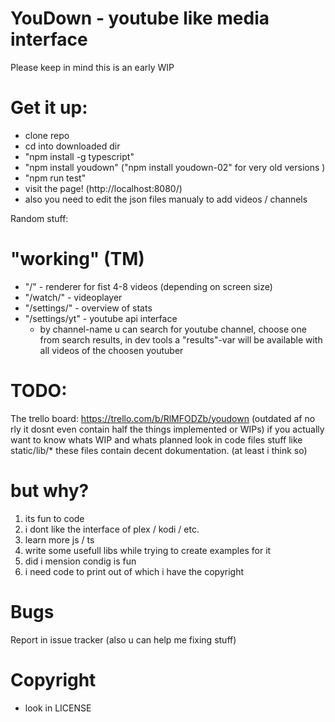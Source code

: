 # YouDown - youtube like media interface

Please keep in mind this is an early WIP

# Get it up:

- clone repo
- cd into downloaded dir
- "npm install -g typescript"
- "npm install youdown" ("npm install youdown-02" for very old versions )
- "npm run test" 
- visit the page! (http://localhost:8080/)
- also you need to edit the json files manualy to add videos / channels

Random stuff:

# "working" (TM)

- "/" - renderer for fist 4-8 videos (depending on screen size)
- "/watch/" - videoplayer 
- "/settings/" - overview of stats
- "/settings/yt" - youtube api interface
  - by channel-name u can search for youtube channel, choose one from search results, in dev tools a "results"-var will be available with all videos of the choosen youtuber

# TODO: 

The trello board: https://trello.com/b/RlMFODZb/youdown (outdated af no rly it dosnt even contain half the things implemented or WIPs)
if you actually want to know whats WIP and whats planned look in code files stuff like static/lib/* these files contain decent dokumentation. (at least i think so)

# but why?

1. its fun to code
2. i dont like the interface of plex / kodi / etc.
3. learn more js / ts
4. write some usefull libs while trying to create examples for it
5. did i mension condig is fun
6. i need code to print out of which i have the copyright

# Bugs

Report in issue tracker (also u can help me fixing stuff)

# Copyright

- look in LICENSE